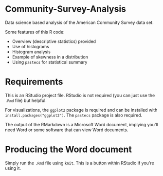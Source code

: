 # Community-Survey-Analysis
Data science based analysis of the American Community Survey data set.

Some features of this R code:

* Overview (descriptive statistics) provided
* Use of histograms
* Histogram analysis
* Example of skewness in a distribution
* Using `pastecs` for statistical summary

# Requirements
This is an RStudio project file. RStudio is not required (you can just use the `.Rmd` file) but helpful.

For visualizations, the `ggplot2` package is required and can be installed with `install.packages("ggplot2")`. The `pastecs` package is also required.

The output of the RMarkdown is a Microsoft Word document, implying you'll need Word or some software that can view Word documents.

# Producing the Word document
Simply run the `.Rmd` file using `knit`. This is a button within RStudio if you're using it. 
